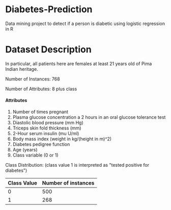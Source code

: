 # Diabetes-Prediction
Data mining project to detect if a person is diabetic using logistic regression in R

# Dataset Description
In particular, all patients here are females at least 21 years old of Pima Indian heritage.

Number of Instances: 768

Number of Attributes: 8 plus class 

#### Attributes
 1. Number of times pregnant
 2. Plasma glucose concentration a 2 hours in an oral glucose tolerance test
 3. Diastolic blood pressure (mm Hg)
 4. Triceps skin fold thickness (mm)
 5. 2-Hour serum insulin (mu U/ml)
 6. Body mass index (weight in kg/(height in m)^2)
 7. Diabetes pedigree function
 8. Age (years)
 9. Class variable (0 or 1)
 
 Class Distribution: (class value 1 is interpreted as "tested positive for
   diabetes")
   
   
Class Value | Number of instances
------------ | -------------
0 | 500
1 | 268
